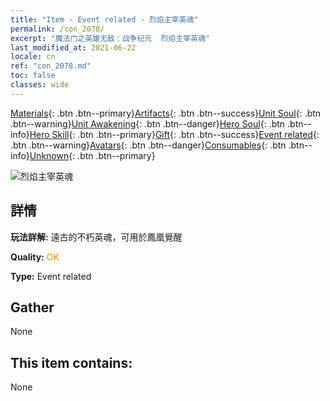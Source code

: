 ```yaml
---
title: "Item - Event related - 烈焰主宰英魂"
permalink: /con_2078/
excerpt: "魔法门之英雄无敌：战争纪元  烈焰主宰英魂"
last_modified_at: 2021-06-22
locale: cn
ref: "con_2078.md"
toc: false
classes: wide
---
```

 [Materials](/ItemsCN/){: .btn .btn--primary}[Artifacts](/ItemsCN/Artifacts/){: .btn .btn--success}[Unit Soul](/ItemsCN/UnitSoul/){: .btn .btn--warning}[Unit Awakening](/ItemsCN/UnitAwakening/){: .btn .btn--danger}[Hero Soul](/ItemsCN/HeroSoul/){: .btn .btn--info}[Hero Skill](/ItemsCN/HeroSkill/){: .btn .btn--primary}[Gift](/ItemsCN/Gift/){: .btn .btn--success}[Event related](/ItemsCN/Events/){: .btn .btn--warning}[Avatars](/ItemsCN/Avatars/){: .btn .btn--danger}[Consumables](/ItemsCN/Consumables/){: .btn .btn--info}[Unknown](/ItemsCN/Unknown/){: .btn .btn--primary}

 ![烈焰主宰英魂](/images/t/juexing_907.jpg)

## 詳情
 **玩法詳解:** 遠古的不朽英魂，可用於鳳凰覺醒

 **Quality:** <span style="color: #FF8C00">OK</span>

 **Type:** Event related

## Gather

  None

## This item contains:

  None

